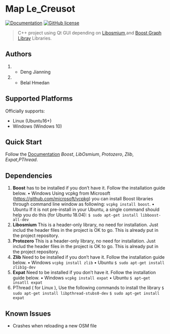 # Map Le_Creusot

[![Documentation](https://img.shields.io/badge/Map-documentation-brightgreen.svg)](https://github.com/DJNing/MapLeCreusot/blob/master/Documentations/Report/Report.pdf)
[![GitHub license](https://img.shields.io/badge/license-GNU3-blue.svg)](/LICENSE)

>C++  project using Qt GUI depending on [Libosmium](https://github.com/osmcode/libosmium),and [Boost Graph Libray](https://www.boost.org/doc/libs/1_72_0/libs/graph/doc/table_of_contents.html) Libraries.

## Authors
1. * Deng Jianning
2. * Belal Hmedan

## Supported Platforms
Officially supports:
 - Linux (Ubuntu16+)
 - Windows (Windows 10)

## Quick Start
Follow the [Documentation](https://github.com/DJNing/MapLeCreusot/blob/master/Documentations/Report/Report.pdf) *Boost*, *LibOsmium*, *Protozero*, *Zlib*, *Expat*,*PThread*.





## Dependencies
1.  **Boost** has to be installed if you don’t have it. Follow the installation guide below.
• Windows
Using vcpkg from Microsoft (https://github.com/microsoft/vcpkg) you can install
Boost libraries through command line window as following:
`vcpkg install boost`.
• Ubuntu
If it is not pre-install in your Ubuntu, a single command should help you do this (for
Ubuntu 18.04):
`$ sudo apt-get install libboost-all-dev`
2. **Libosmium**
This is a header-only library, no need for installation. Just includ the header files in the
project is OK to go. This is already put in the project repository.
3. **Protozero**
This is a header-only library, no need for installation. Just includ the header files in the
project is OK to go. This is already put in the project repository.
4. **Zlib**
Need to be installed if you don’t have it. Follow the installation guide below.
• Windows
`vcpkg install zlib`
• Ubuntu
`$ sudo apt-get install zlib1g-dev`
5. **Expat**
Need to be installed if you don’t have it. Follow the installation guide below.
• Windows
`vcpkg install expat`
• Ubuntu
`$ apt−get insatll expat`
6. PThread ( for Linux ), Use the following commands to install the library 
`$ sudo apt-get install libpthread-stubs0-dev`
`$ sudo apt-get install expat`

## Known Issues

- Crashes when reloading a new OSM file
